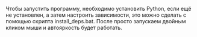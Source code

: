 Чтобы запустить программу, необходимо установить Python, если ещё не установлен, а затем настроить зависимости, это можно сделать с помощью скрипта install_deps.bat.
После просто запускаем двойным кликом мыши и автояркость будет работать.
